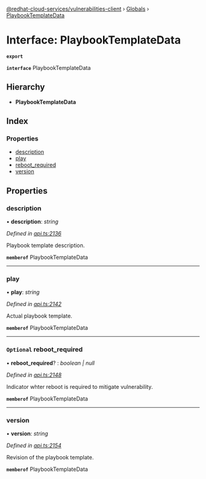 [@redhat-cloud-services/vulnerabilities-client](../README.md) › [Globals](../globals.md) › [PlaybookTemplateData](playbooktemplatedata.md)

# Interface: PlaybookTemplateData

**`export`** 

**`interface`** PlaybookTemplateData

## Hierarchy

* **PlaybookTemplateData**

## Index

### Properties

* [description](playbooktemplatedata.md#description)
* [play](playbooktemplatedata.md#play)
* [reboot_required](playbooktemplatedata.md#optional-reboot_required)
* [version](playbooktemplatedata.md#version)

## Properties

###  description

• **description**: *string*

*Defined in [api.ts:2136](https://github.com/RedHatInsights/javascript-clients/blob/master/packages/vulnerabilities/api.ts#L2136)*

Playbook template description.

**`memberof`** PlaybookTemplateData

___

###  play

• **play**: *string*

*Defined in [api.ts:2142](https://github.com/RedHatInsights/javascript-clients/blob/master/packages/vulnerabilities/api.ts#L2142)*

Actual playbook template.

**`memberof`** PlaybookTemplateData

___

### `Optional` reboot_required

• **reboot_required**? : *boolean | null*

*Defined in [api.ts:2148](https://github.com/RedHatInsights/javascript-clients/blob/master/packages/vulnerabilities/api.ts#L2148)*

Indicator whter reboot is required to mitigate vulnerability.

**`memberof`** PlaybookTemplateData

___

###  version

• **version**: *string*

*Defined in [api.ts:2154](https://github.com/RedHatInsights/javascript-clients/blob/master/packages/vulnerabilities/api.ts#L2154)*

Revision of the playbook template.

**`memberof`** PlaybookTemplateData
